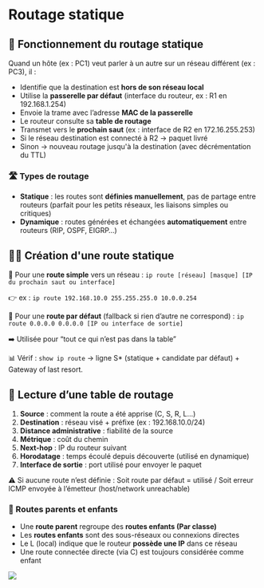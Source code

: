 # Routage statique

## **🧭 Fonctionnement du routage statique**

Quand un hôte (ex : PC1) veut parler à un autre sur un réseau différent (ex : PC3), il :

- Identifie que la destination est **hors de son réseau local**
- Utilise la **passerelle par défaut** (interface du routeur, ex : R1 en 192.168.1.254)
- Envoie la trame avec l’adresse **MAC de la passerelle**
- Le routeur consulte sa **table de routage**
- Transmet vers le **prochain saut** (ex : interface de R2 en 172.16.255.253)
- Si le réseau destination est connecté à R2 → paquet livré
- Sinon → nouveau routage jusqu'à la destination (avec décrémentation du TTL)



### **🛣️ Types de routage**

- **Statique** : les routes sont **définies manuellement**, pas de partage entre routeurs (parfait pour les petits réseaux, les liaisons simples ou critiques)
- **Dynamique** : routes générées et échangées **automatiquement** entre routeurs (RIP, OSPF, EIGRP…)



## **🧑‍🔧 Création d'une route statique**

🧱 Pour une **route simple** vers un réseau : `ip route [réseau] [masque] [IP du prochain saut ou interface]`

👉 ex : `ip route 192.168.10.0 255.255.255.0 10.0.0.254`

🧱 Pour une **route par défaut** (fallback si rien d’autre ne correspond) : `ip route 0.0.0.0 0.0.0.0 [IP ou interface de sortie]`

➡️ Utilisée pour “tout ce qui n’est pas dans la table”

📊 Vérif : `show ip route` → ligne S* (statique + candidate par défaut) + Gateway of last resort.



## **🧾 Lecture d’une table de routage**

1.  **Source** : comment la route a été apprise (C, S, R, L...)
2.  **Destination** : réseau visé + préfixe (ex : 192.168.10.0/24)
3.  **Distance administrative** : fiabilité de la source
4.  **Métrique** : coût du chemin
5.  **Next-hop** : IP du routeur suivant
6.  **Horodatage** : temps écoulé depuis découverte (utilisé en dynamique)
7.  **Interface de sortie** : port utilisé pour envoyer le paquet

⚠️ Si aucune route n’est définie : Soit route par défaut = utilisé / Soit erreur ICMP envoyée à l’émetteur (host/network unreachable)



### **🌳 Routes parents et enfants**

- Une **route parent** regroupe des **routes enfants (Par classe)**
- Les **routes enfants** sont des sous-réseaux ou connexions directes
- Le L (local) indique que le routeur **possède une IP** dans ce réseau
- Une route connectée directe (via C) est toujours considérée comme enfant

![](../../media/Cours-Infrastructures-réseaux-Routage-statique-image2.png)



